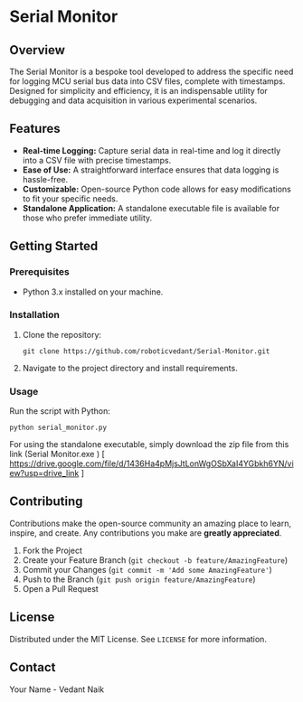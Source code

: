 # Serial Monitor

## Overview
The Serial Monitor is a bespoke tool developed to address the specific need for logging MCU serial bus data into CSV files, complete with timestamps. Designed for simplicity and efficiency, it is an indispensable utility for debugging and data acquisition in various experimental scenarios.

## Features
- **Real-time Logging:** Capture serial data in real-time and log it directly into a CSV file with precise timestamps.
- **Ease of Use:** A straightforward interface ensures that data logging is hassle-free.
- **Customizable:** Open-source Python code allows for easy modifications to fit your specific needs.
- **Standalone Application:** A standalone executable file is available for those who prefer immediate utility.

## Getting Started

### Prerequisites
- Python 3.x installed on your machine.

### Installation
1. Clone the repository:
   ```
   git clone https://github.com/roboticvedant/Serial-Monitor.git
   ```
2. Navigate to the project directory and install requirements.
### Usage
Run the script with Python:
```
python serial_monitor.py
```
For using the standalone executable, simply download the zip file from this link (Serial Monitor.exe ) [ https://drive.google.com/file/d/1436Ha4pMjsJtLonWgOSbXaI4YGbkh6YN/view?usp=drive_link ]

## Contributing
Contributions make the open-source community an amazing place to learn, inspire, and create. Any contributions you make are **greatly appreciated**.

1. Fork the Project
2. Create your Feature Branch (`git checkout -b feature/AmazingFeature`)
3. Commit your Changes (`git commit -m 'Add some AmazingFeature'`)
4. Push to the Branch (`git push origin feature/AmazingFeature`)
5. Open a Pull Request

## License
Distributed under the MIT License. See `LICENSE` for more information.

## Contact
Your Name - Vedant Naik
